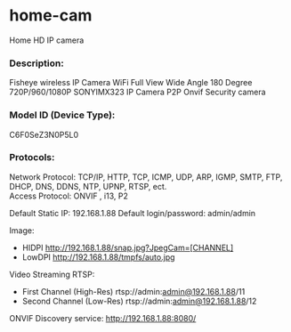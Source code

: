 # home-cam
Home HD IP camera

### Description:
Fisheye wireless IP Camera WiFi Full View Wide Angle 180 Degree 720P/960/1080P SONYIMX323 IP Camera P2P Onvif Security camera

### Model ID (Device Type):
C6F0SeZ3N0P5L0


### Protocols:
Network Protocol:	 TCP/IP, HTTP, TCP, ICMP, UDP, ARP, IGMP, SMTP, FTP, DHCP, DNS,  DDNS, NTP, UPNP, RTSP, ect.   
Access Protocol:	 ONVIF , i13, P2  

Default Static IP: 192.168.1.88
Default login/password: admin/admin

Image:
 - HIDPI http://192.168.1.88/snap.jpg?JpegCam=[CHANNEL]
 - LowDPI http://192.168.1.88/tmpfs/auto.jpg

Video Streaming RTSP:  
 - First Channel (High-Res) rtsp://admin:admin@192.168.1.88/11
 - Second Channel (Low-Res) rtsp://admin:admin@192.168.1.88/12

ONVIF Discovery service:
http://192.168.1.88:8080/
